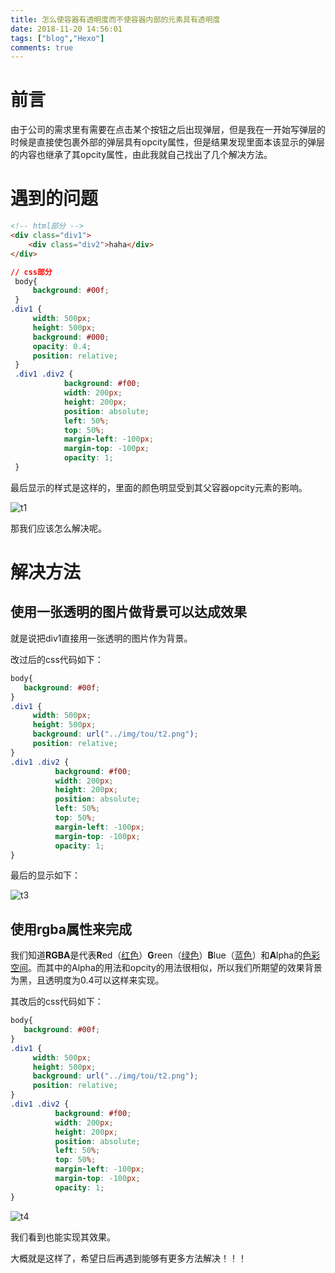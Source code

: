 ```yaml
---
title: 怎么使容器有透明度而不使容器内部的元素具有透明度
date: 2018-11-20 14:56:01
tags: ["blog","Hexo"]
comments: true
---
```


# 前言

由于公司的需求里有需要在点击某个按钮之后出现弹层，但是我在一开始写弹层的时候是直接使包裹外部的弹层具有opcity属性，但是结果发现里面本该显示的弹层的内容也继承了其opcity属性，由此我就自己找出了几个解决方法。

<!--more-->
# 遇到的问题

```html
<!-- html部分 -->
<div class="div1">
    <div class="div2">haha</div>
</div>
```

```css
// css部分
 body{
     background: #00f;
 }
.div1 {
     width: 500px;
     height: 500px;
     background: #000;
     opacity: 0.4;
     position: relative;
 }
 .div1 .div2 {
            background: #f00;
            width: 200px;
            height: 200px;
            position: absolute;
            left: 50%;
            top: 50%;
            margin-left: -100px;
            margin-top: -100px;
            opacity: 1;
 }
```

最后显示的样式是这样的，里面的颜色明显受到其父容器opcity元素的影响。

![t1](/img/tou/t1.png)

那我们应该怎么解决呢。

# 解决方法

## 使用一张透明的图片做背景可以达成效果

就是说把div1直接用一张透明的图片作为背景。

改过后的css代码如下：

```css
body{
   background: #00f;
}
.div1 {
     width: 500px;
     height: 500px;
     background: url("../img/tou/t2.png");
     position: relative;
}
.div1 .div2 {
          background: #f00;
          width: 200px;
          height: 200px;
          position: absolute;
          left: 50%;
          top: 50%;
          margin-left: -100px;
          margin-top: -100px;
          opacity: 1;
}
```

最后的显示如下：

![t3](/img/tou/t3.png)

## 使用rgba属性来完成

我们知道**RGBA**是代表**R**ed（[红色](https://baike.baidu.com/item/%E7%BA%A2%E8%89%B2)）**G**reen（[绿色](https://baike.baidu.com/item/%E7%BB%BF%E8%89%B2)）**B**lue（[蓝色](https://baike.baidu.com/item/%E8%93%9D%E8%89%B2)）和**A**lpha的[色彩空间](https://baike.baidu.com/item/%E8%89%B2%E5%BD%A9%E7%A9%BA%E9%97%B4)。而其中的Alpha的用法和opcity的用法很相似，所以我们所期望的效果背景为黑，且透明度为0.4可以这样来实现。

其改后的css代码如下：

```css
body{
   background: #00f;
}
.div1 {
     width: 500px;
     height: 500px;
     background: url("../img/tou/t2.png");
     position: relative;
}
.div1 .div2 {
          background: #f00;
          width: 200px;
          height: 200px;
          position: absolute;
          left: 50%;
          top: 50%;
          margin-left: -100px;
          margin-top: -100px;
          opacity: 1;
}
```

![t4](/img/tou/t4.png)

我们看到也能实现其效果。



大概就是这样了，希望日后再遇到能够有更多方法解决！！！